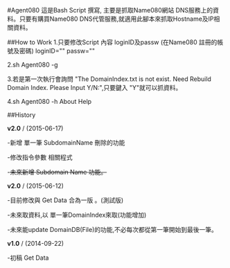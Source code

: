 #Agent080
這是Bash Script 撰寫, 主要是抓取Name080網站 DNS服務上的資料。只要有購買Name080 DNS代管服務,就適用此腳本來抓取Hostname及IP相關資料。

##How to Work
1.只要修改Script 內容  loginID及passw (在Name080 註冊的帳號及密碼)
  loginID=""
  passw=""

2.sh Agent080 -g

3.若是第一次執行會詢問 "The DomainIndex.txt is not exist. Need Rebuild Domain Index. Please Input  Y/N:",只要鍵入 "Y"就可以抓資料。

4.sh Agent080 -h  About Help  

##History


**v2.0** / (2015-06-17)

  -新增 單一筆 SubdomainName 刪除的功能

  -修改指令參數 相關程式

  -~~未來新增 Subdomain Name 功能。~~

**v2.0** / (2015-06-12)

  -目前修改與 Get Data 合為一版 。(測試版)

  -未來取資料,以 單一筆DomainIndex來取(功能增加)

  -未來能update DomainDB(File)的功能,不必每次都從第一筆開始到最後一筆。

**v1.0** / (2014-09-22)

  -初稿  Get Data




